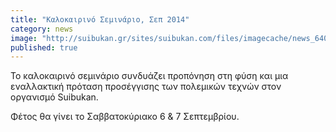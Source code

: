 ```yaml
---
title: "Καλοκαιρινό Σεμινάριο, Σεπ 2014"
category: news
image: "http://suibukan.gr/sites/suibukan.com/files/imagecache/news_640px/news_photos/20100912_litohoro_440_s.jpg"
published: true
---
```


Το καλοκαιρινό σεμινάριο συνδυάζει προπόνηση στη φύση και μια εναλλακτική πρόταση προσέγγισης των πολεμικών τεχνών στον οργανισμό Suibukan.

Φέτος θα γίνει το Σαββατοκύριακο 6 & 7 Σεπτεμβρίου.
